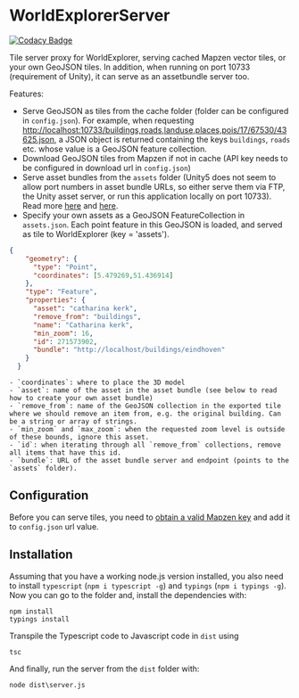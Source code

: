 # WorldExplorerServer

[![Codacy Badge](https://api.codacy.com/project/badge/Grade/e49704eff12243549c7aa95d77f143ea)](https://www.codacy.com/app/erikvullings/world-explorer-server?utm_source=github.com&utm_medium=referral&utm_content=TNOCS/world-explorer-server&utm_campaign=badger)

Tile server proxy for WorldExplorer, serving cached Mapzen vector tiles, or your own GeoJSON tiles. 
In addition, when running on port 10733 (requirement of Unity), it can serve as an assetbundle server too.

Features:
- Serve GeoJSON as tiles from the cache folder (folder can be configured in `config.json`). For example, when requesting [http://localhost:10733/buildings,roads,landuse,places,pois/17/67530/43625.json](http://localhost:10733/buildings,roads,landuse,places,pois/17/67530/43625.json), a JSON object is returned containing the keys `buildings`, `roads` etc. whose value is a GeoJSON feature collection.
- Download GeoJSON tiles from Mapzen if not in cache (API key needs to be configured in download url in `config.json`)
- Serve asset bundles from the `assets` folder (Unity5 does not seem to allow port numbers in asset bundle URLs, so either serve them via FTP, the Unity asset server, or run this application locally on port 10733). Read more [here](https://docs.unity3d.com/Manual/SettinguptheAssetServer.html) and [here](https://unity3d.com/unity/team-license).
- Specify your own assets as a GeoJSON FeatureCollection in `assets.json`. Each point feature in this GeoJSON is loaded, and served as tile to WorldExplorer (key = 'assets').

```json
{
    "geometry": {
      "type": "Point",
      "coordinates": [5.479269,51.436914]
    },
    "type": "Feature",
    "properties": {
      "asset": "catharina kerk",
      "remove_from": "buildings",
      "name": "Catharina kerk",
      "min_zoom": 16,
      "id": 271573902,
      "bundle": "http://localhost/buildings/eindhoven"
    }
  }
  ```
    - `coordinates`: where to place the 3D model
    - `asset`: name of the asset in the asset bundle (see below to read how to create your own asset bundle)
    - `remove_from`: name of the GeoJSON collection in the exported tile where we should remove an item from, e.g. the original building. Can be a string or array of strings.
    - `min_zoom` and `max_zoom`: when the requested zoom level is outside of these bounds, ignore this asset.
    - `id`: when iterating through all `remove_from` collections, remove all items that have this id.
    - `bundle`: URL of the asset bundle server and endpoint (points to the `assets` folder).

## Configuration
Before you can serve tiles, you need to [obtain a valid Mapzen key](https://mapzen.com/developers) and add it to `config.json` url value. 

## Installation
Assuming that you have a working node.js version installed, you also need to install `typescript` (`npm i typescript -g`) and `typings` (`npm i typings -g`). Now you can go to the folder and, install the dependencies with:

```console
npm install
typings install
```

Transpile the Typescript code to Javascript code in `dist` using
```console
tsc
```

And finally, run the server from the `dist` folder with:
```console
node dist\server.js
```

